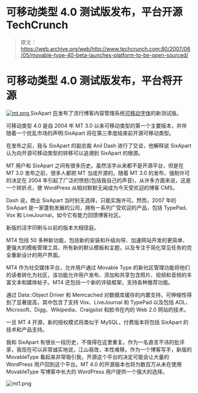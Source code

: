 # 可移动类型 4.0 测试版发布，平台开源 TechCrunch

> 原文：<https://web.archive.org/web/http://www.techcrunch.com:80/2007/06/05/movable-type-40-beta-launches-platform-to-be-open-sourced/>

# 可移动类型 4.0 测试版发布，平台将开源

[![mt.png](img/f52084f284ed77fdb70aac8fbf382293.png) ](https://web.archive.org/web/20220816065830/http://www.sixapart.com/movabletype/) SixApart [在](https://web.archive.org/web/20220816065830/http://www.sixapart.com/movabletype/news/2007/06/movable-type-4-beta.html)发布了流行博客内容管理系统[可移动字体](https://web.archive.org/web/20220816065830/http://www.sixapart.com/movabletype/)的新测试版。

可移动类型 4.0 是自 2004 年 MT 3.0 以来可移动类型的第一个主要版本，并伴随着一个扰乱市场的声明:SixApart 将在第三季度结束前开源可移动类型。

在发布之前，我与 SixApart 的副总裁 Anil Dash 进行了交谈，他解释说 SixApart 认为向开源可移动类型的转移可以追溯到 SixApart 的根源。

MT 用户和 SixApart 之间有很多历史。虽然活字从来都不是开源平台，但是在 MT 3.0 发布之前，很多人都把 MT 当成开源的。随着 MT 3.0 的发布，强制许可的决定在 2004 年引起了广泛的愤怒(包括我自己的声音)，从许多方面来说，这是一个转折点，使 WordPress 从相对默默无闻成为今天受欢迎的博客 CMS。

Dash 说，商业 SixApart 当时别无选择，只能实施许可。然而，2007 年的 SixApart 是一家蓬勃发展的公司，拥有一系列广受欢迎的产品，包括 TypePad、Vox 和 LiveJournal，如今它有能力回馈博客社区。

新版的活字印刷与以前的版本大相径庭。

MT4 包括 50 多种新功能，包括新的安装和升级向导、加速网站开发的更简单、更强大的模板管理工具、所有新的默认模板和主题，以及专注于简化常见任务的完全重新设计的用户界面。

MT4 作为社交媒体平台，允许用户通过 Movable Type 的新社区管理功能将他们的读者转化为社区，该功能允许用户发布、添加和共享包含照片、视频和音频的丰富文本和媒体帖子。MT4 还包括一个新的评级框架，支持各种推荐功能。

通过 Data::Object Driver 和 Memcached 对数据库缓存的内置支持，可伸缩性得到了显著提高，其中包含了支持 Vox、LiveJournal 和 TypePad 以及包括 AOL、Microsoft、Digg、Wikipedia、Craigslist 和脸书在内的 Web 2.0 网站的技术。

一旦 MT 4 开源，新的授权模式将类似于 MySQL，付费版本将包括 SixApart 的技术和产品支持。

我和 SixApart 有很长一段历史，不值得在这里重复。作为一名直言不讳的批评家，我现在可以非常诚实地说，江山易改，本性难移。作为一个博客写手，新版的 MovableType 看起来非常吸引我，开源这个平台的决定可能会让大量的 WordPress 用户回到这个平台。MT 4.0 的开源版本也将为数百万从未在使用 MovableType 写博客中长大的 WordPress 用户提供一个强大的选择。

![mt1.png](img/c898c412c142836571c2d4b57b39c147.png)